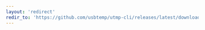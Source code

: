 ```yaml
---
layout: 'redirect'
redir_to: 'https://github.com/usbtemp/utmp-cli/releases/latest/download/utmp-cli.exe'
---
```

